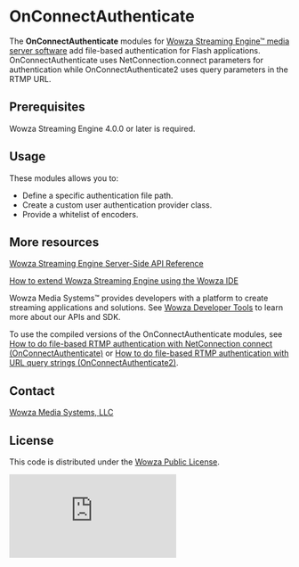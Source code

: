 # OnConnectAuthenticate
The **OnConnectAuthenticate** modules for [Wowza Streaming Engine™ media server software](https://www.wowza.com/products/streaming-engine) add file-based authentication for Flash applications. OnConnectAuthenticate uses NetConnection.connect parameters for authentication while OnConnectAuthenticate2 uses query parameters in the RTMP URL.

## Prerequisites
Wowza Streaming Engine 4.0.0 or later is required.

## Usage
These modules allows you to:

* Define a specific authentication file path.
* Create a custom user authentication provider class.
* Provide a whitelist of encoders.

## More resources
[Wowza Streaming Engine Server-Side API Reference](https://www.wowza.com/resources/WowzaStreamingEngine_ServerSideAPI.pdf)

[How to extend Wowza Streaming Engine using the Wowza IDE](https://www.wowza.com/forums/content.php?759-How-to-extend-Wowza-Streaming-Engine-using-the-Wowza-IDE)

Wowza Media Systems™ provides developers with a platform to create streaming applications and solutions. See [Wowza Developer Tools](https://www.wowza.com/resources/developers) to learn more about our APIs and SDK.

To use the compiled versions of the OnConnectAuthenticate modules, see [How to do file-based RTMP authentication with NetConnection connect (OnConnectAuthenticate)](https://www.wowza.com/forums/content.php?160-How-to-do-file-based-RTMP-authentication-with-NetConnection-connect-(ModuleOnConnectAuthenticate)) or [How to do file-based RTMP authentication with URL query strings (OnConnectAuthenticate2)](https://www.wowza.com/forums/content.php?234-How-to-do-file-based-RTMP-authentication-with-URL-query-strings-(OnConnectAuthenticate2)).

## Contact
[Wowza Media Systems, LLC](https://www.wowza.com/contact)

## License
This code is distributed under the [Wowza Public License](https://github.com/WowzaMediaSystems/wse-plugin-onconnectauthenticate/blob/master/LICENSE.txt).

![alt tag](http://wowzalogs.com/stats/githubimage.php?plugin=wse-plugin-onconnectauthenticate)
